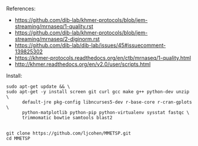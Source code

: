
References:
  
  * https://github.com/dib-lab/khmer-protocols/blob/jem-streaming/mrnaseq/1-quality.rst
  * https://github.com/dib-lab/khmer-protocols/blob/jem-streaming/mrnaseq/2-diginorm.rst
  * https://github.com/dib-lab/dib-lab/issues/45#issuecomment-139825302
  * https://khmer-protocols.readthedocs.org/en/ctb/mrnaseq/1-quality.html
  * http://khmer.readthedocs.org/en/v2.0/user/scripts.html

Install:

    sudo apt-get update && \
    sudo apt-get -y install screen git curl gcc make g++ python-dev unzip \
          default-jre pkg-config libncurses5-dev r-base-core r-cran-gplots \
          python-matplotlib python-pip python-virtualenv sysstat fastqc \
          trimmomatic bowtie samtools blast2


    git clone https://github.com/ljcohen/MMETSP.git
    cd MMETSP


